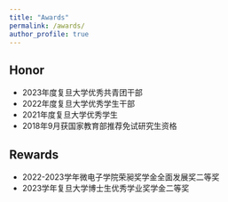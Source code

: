 ```yaml
---
title: "Awards"
permalink: /awards/
author_profile: true
---
```


<!-- - 202个学年获评复旦大学博士生优秀学业奖学金二等奖 -->

## Honor
- 2023年度复旦大学优秀共青团干部
- 2022年度复旦大学优秀学生干部
- 2021年度复旦大学优秀学生
- 2018年9月获国家教育部推荐免试研究生资格

## Rewards
- 2022-2023学年微电子学院荣昶奖学金全面发展奖二等奖
- 2023学年复旦大学博士生优秀学业奖学金二等奖
